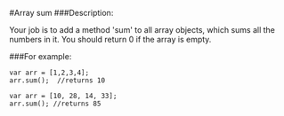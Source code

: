 #Array sum
###Description:

Your job is to add a method 'sum' to all array objects, which sums all the numbers in it. You should return 0 if the array is empty.

###For example:

`var arr = [1,2,3,4];`<br>
`arr.sum();  //returns 10`

`var arr = [10, 28, 14, 33];`<br>
`arr.sum(); //returns 85 `
